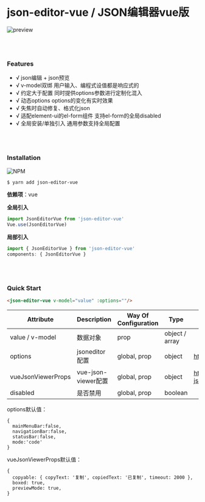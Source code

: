 # json-editor-vue / JSON编辑器vue版

![preview](./preview.png)

<br/><br/>

### Features

- √ json编辑 + json预览
- √ v-model双绑 用户输入、编程式设值都是响应式的
- √ 约定大于配置 同时提供options参数进行定制化混入
- √ 动态options options的变化有实时效果
- √ 失焦时自动修复、格式化json
- √ 适配element-ui的el-form组件 支持el-form的全局disabled
- √ 全局安装/单独引入 通用参数支持全局配置

<br/><br/>

### Installation
![NPM](https://nodei.co/npm/json-editor-vue.png)
``` bash
$ yarn add json-editor-vue
```

**依赖项**：vue

**全局引入**
```js
import JsonEditorVue from 'json-editor-vue'
Vue.use(JsonEditorVue)
```

**局部引入**
```js
import { JsonEditorVue } from 'json-editor-vue'
components: { JsonEditorVue }
```

<br/><br/>

### Quick Start

```html
<json-editor-vue v-model="value" :options=""/>
```

| Attribute | Description | Way Of Configuration | Type | Accepted Values | Default |
| --- | --- | --- | --- | --- | --- |
| value / v-model | 数据对象 | prop | object / array | | |
| options | jsoneditor配置 | global, prop | object | https://github.com/josdejong/jsoneditor | *详见后文 |
| vueJsonViewerProps | vue-json-viewer配置 | global, prop | object | https://github.com/chenfengjw163/vue-json-viewer| *详见后文 |
| disabled | 是否禁用 | global, prop | boolean | | false |

options默认值：

```
{ 
  mainMenuBar:false, 
  navigationBar:false, 
  statusBar:false, 
  mode:'code' 
}
```

vueJsonViewerProps默认值：

```
{
  copyable: { copyText: '复制', copiedText: '已复制', timeout: 2000 },
  boxed: true,
  previewMode: true,
}
```

